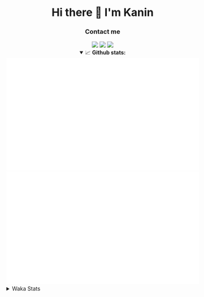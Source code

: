 <div align="center">
 <h1>Hi there 👋 I'm Kanin</h1>
 <h3>Contact me</h3>
 <a href="mailto:im@kanin.dev"><img src="https://img.shields.io/badge/gmail-%23D14836.svg?&style=for-the-badge&logo=gmail&logoColor=white"/></a>
 <a href="https://twitter.com/KaninTwt"><img src="https://img.shields.io/badge/twitter-%231DA1F2.svg?&style=for-the-badge&logo=twitter&logoColor=white"/></a>
 <a href="https://www.linkedin.com/in/KaninDev"><img src="https://img.shields.io/badge/linkedin-%230077B5.svg?&style=for-the-badge&logo=linkedin&logoColor=white"/></a>
<details open>
  <summary>📈 <b>Github stats:</b></summary>
  <img src="https://github.com/Kanin/Kanin/blob/master/scripts/GitHubStats/generated/overview.svg"/>
  <img src="https://github.com/Kanin/Kanin/blob/master/scripts/GitHubStats/generated/languages.svg"/>
</details>
</div>

<details>
 <summary>Waka Stats</summary>

<!--START_SECTION:waka-->
![Code Time](http://img.shields.io/badge/Code%20Time-2%2C155%20hrs%2012%20mins-blue)

![Profile Views](http://img.shields.io/badge/Profile%20Views-0-blue)

![Lines of code](https://img.shields.io/badge/From%20Hello%20World%20I%27ve%20Written-548.1%20thousand%20lines%20of%20code-blue)

**🐱 My GitHub Data** 

> 📦 104.0 kB Used in GitHub's Storage 
 > 
> 🏆 601 Contributions in the Year 2023
 > 
> 🚫 Not Opted to Hire
 > 
> 📜 23 Public Repositories 
 > 
> 🔑 11 Private Repositories 
 > 
**I'm an Early 🐤** 

```text
🌞 Morning                2243 commits        ██████░░░░░░░░░░░░░░░░░░░   25.75 % 
🌆 Daytime                2739 commits        ████████░░░░░░░░░░░░░░░░░   31.45 % 
🌃 Evening                2521 commits        ███████░░░░░░░░░░░░░░░░░░   28.94 % 
🌙 Night                  1207 commits        ███░░░░░░░░░░░░░░░░░░░░░░   13.86 % 
```
📅 **I'm Most Productive on Monday** 

```text
Monday                   1662 commits        █████░░░░░░░░░░░░░░░░░░░░   19.08 % 
Tuesday                  1202 commits        ███░░░░░░░░░░░░░░░░░░░░░░   13.80 % 
Wednesday                861 commits         ██░░░░░░░░░░░░░░░░░░░░░░░   09.89 % 
Thursday                 1352 commits        ████░░░░░░░░░░░░░░░░░░░░░   15.52 % 
Friday                   1464 commits        ████░░░░░░░░░░░░░░░░░░░░░   16.81 % 
Saturday                 830 commits         ██░░░░░░░░░░░░░░░░░░░░░░░   09.53 % 
Sunday                   1339 commits        ████░░░░░░░░░░░░░░░░░░░░░   15.37 % 
```


📊 **This Week I Spent My Time On** 

```text
🕑︎ Time Zone: America/New_York

💬 Programming Languages: 
Python                   3 hrs 26 mins       ██████████████████████░░░   86.69 % 
virtualenv               17 mins             ██░░░░░░░░░░░░░░░░░░░░░░░   07.35 % 
Bash                     4 mins              ░░░░░░░░░░░░░░░░░░░░░░░░░   01.70 % 
GitIgnore file           3 mins              ░░░░░░░░░░░░░░░░░░░░░░░░░   01.51 % 
.env file                3 mins              ░░░░░░░░░░░░░░░░░░░░░░░░░   01.41 % 

🔥 Editors: 
PyCharm                  3 hrs 58 mins       █████████████████████████   100.00 % 

🐱‍💻 Projects: 
P4P                      3 hrs 18 mins       █████████████████████░░░░   83.20 % 
Community-Bot            21 mins             ██░░░░░░░░░░░░░░░░░░░░░░░   08.94 % 
Unknown Project          10 mins             █░░░░░░░░░░░░░░░░░░░░░░░░   04.32 % 
VoiceSphere              8 mins              █░░░░░░░░░░░░░░░░░░░░░░░░   03.54 % 

💻 Operating System: 
Windows                  3 hrs 58 mins       █████████████████████████   100.00 % 
```

**I Mostly Code in Python** 

```text
Python                   29 repos            █████████████████░░░░░░░░   67.44 % 
Java                     5 repos             ███░░░░░░░░░░░░░░░░░░░░░░   11.63 % 
JavaScript               3 repos             ██░░░░░░░░░░░░░░░░░░░░░░░   06.98 % 
Kotlin                   2 repos             █░░░░░░░░░░░░░░░░░░░░░░░░   04.65 % 
HTML                     1 repo              █░░░░░░░░░░░░░░░░░░░░░░░░   02.33 % 
```



**Timeline**

![Lines of Code chart](https://raw.githubusercontent.com/Kanin/Kanin/master/assets/bar_graph.png)


 Last Updated on 16/11/2023 13:35:26 UTC
<!--END_SECTION:waka-->
</details>
